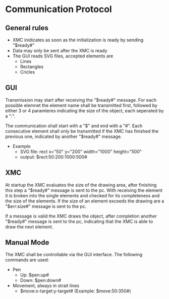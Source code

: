 # Communication Protocol
## General rules
* XMC inidicates as soon as the initialization is ready by sending "$ready#"
* Data may only be sent after the XMC is ready
* The GUI reads SVG files, accepted elements are
  * Lines
  * Rectangles
  * Cricles

## GUI
Transmission may start after receiving the "$ready#" message.
For each possible elemnet the element name shall be transmitted first, followed
by either 3 or 4 paramteres indicating the size of the object, each seperated by a ":".

The communication shall start with a "$" and end with a "#". Each consecutive
element shall only be transmitted if the XMC has finished the previous one, indicated by another "$ready#" message.
* Example
  * SVG file:  rect x="50" y="200" width="1000" height="500"
  * output: $rect:50:200:1000:500#

## XMC
At startup the XMC evaluates the size of the drawing area, after finishing this
step a "$ready#" message is sent to the pc. With receiving the element it is
broken into the single elements and checked for its completeness and the size of
the elements. If the size of an element exceeds the drawing are a "$err:size#"
message is sent to the pc.

If a message is valid the XMC draws the object, after completion another "$ready#"
message is sent to the pc, indicating that the XMC is able to draw the next element.

## Manual Mode
The XMC shall be controllable via the GUI interface. The following commands are used:

* Pen
  * Up: $pen:up#
  * Down: $pen:down#
* Movement, always in strait lines
  * $move:x-target:y-target# (Example: $move:50:350#)
